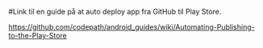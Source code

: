 #Link til en guide på at auto deploy app fra GitHub til Play Store.

https://github.com/codepath/android_guides/wiki/Automating-Publishing-to-the-Play-Store
